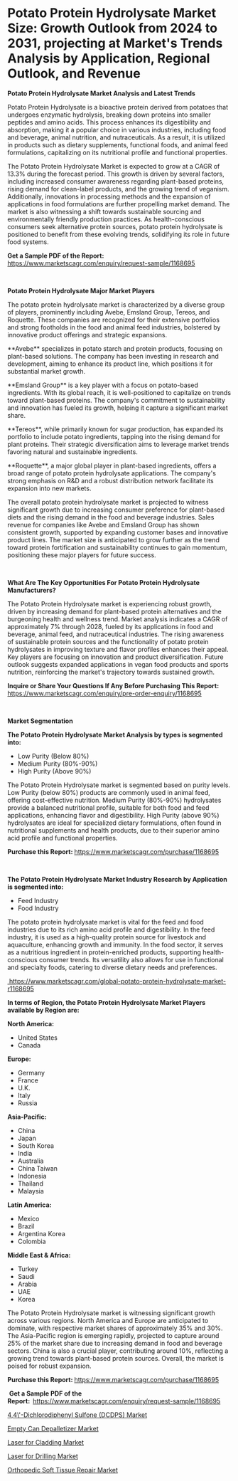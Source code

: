 <p><h1>Potato Protein Hydrolysate Market Size: Growth Outlook from 2024 to 2031, projecting at Market's Trends Analysis by Application, Regional Outlook, and Revenue</h1></p><p><strong>Potato Protein Hydrolysate Market Analysis and Latest Trends</strong></p>
<p><p>Potato Protein Hydrolysate is a bioactive protein derived from potatoes that undergoes enzymatic hydrolysis, breaking down proteins into smaller peptides and amino acids. This process enhances its digestibility and absorption, making it a popular choice in various industries, including food and beverage, animal nutrition, and nutraceuticals. As a result, it is utilized in products such as dietary supplements, functional foods, and animal feed formulations, capitalizing on its nutritional profile and functional properties.</p><p>The Potato Protein Hydrolysate Market is expected to grow at a CAGR of 13.3% during the forecast period. This growth is driven by several factors, including increased consumer awareness regarding plant-based proteins, rising demand for clean-label products, and the growing trend of veganism. Additionally, innovations in processing methods and the expansion of applications in food formulations are further propelling market demand. The market is also witnessing a shift towards sustainable sourcing and environmentally friendly production practices. As health-conscious consumers seek alternative protein sources, potato protein hydrolysate is positioned to benefit from these evolving trends, solidifying its role in future food systems.</p></p>
<p><strong>Get a Sample PDF of the Report:&nbsp;</strong> <a href="https://www.marketscagr.com/enquiry/request-sample/1168695?utm_campaign=1573&utm_medium=2&utm_source=Github&utm_content=ia&utm_term=30102024&utm_id=potato-protein-hydrolysate">https://www.marketscagr.com/enquiry/request-sample/1168695</a></p>
<p>&nbsp;</p>
<p><strong>Potato Protein Hydrolysate Major Market Players</strong></p>
<p><p>The potato protein hydrolysate market is characterized by a diverse group of players, prominently including Avebe, Emsland Group, Tereos, and Roquette. These companies are recognized for their extensive portfolios and strong footholds in the food and animal feed industries, bolstered by innovative product offerings and strategic expansions.</p><p>**Avebe** specializes in potato starch and protein products, focusing on plant-based solutions. The company has been investing in research and development, aiming to enhance its product line, which positions it for substantial market growth.</p><p>**Emsland Group** is a key player with a focus on potato-based ingredients. With its global reach, it is well-positioned to capitalize on trends toward plant-based proteins. The company's commitment to sustainability and innovation has fueled its growth, helping it capture a significant market share.</p><p>**Tereos**, while primarily known for sugar production, has expanded its portfolio to include potato ingredients, tapping into the rising demand for plant proteins. Their strategic diversification aims to leverage market trends favoring natural and sustainable ingredients.</p><p>**Roquette**, a major global player in plant-based ingredients, offers a broad range of potato protein hydrolysate applications. The company's strong emphasis on R&D and a robust distribution network facilitate its expansion into new markets.</p><p>The overall potato protein hydrolysate market is projected to witness significant growth due to increasing consumer preference for plant-based diets and the rising demand in the food and beverage industries. Sales revenue for companies like Avebe and Emsland Group has shown consistent growth, supported by expanding customer bases and innovative product lines. The market size is anticipated to grow further as the trend toward protein fortification and sustainability continues to gain momentum, positioning these major players for future success.</p></p>
<p>&nbsp;</p>
<p><strong>What Are The Key Opportunities For Potato Protein Hydrolysate Manufacturers?</strong></p>
<p><p>The Potato Protein Hydrolysate market is experiencing robust growth, driven by increasing demand for plant-based protein alternatives and the burgeoning health and wellness trend. Market analysis indicates a CAGR of approximately 7% through 2028, fueled by its applications in food and beverage, animal feed, and nutraceutical industries. The rising awareness of sustainable protein sources and the functionality of potato protein hydrolysates in improving texture and flavor profiles enhances their appeal. Key players are focusing on innovation and product diversification. Future outlook suggests expanded applications in vegan food products and sports nutrition, reinforcing the market's trajectory towards sustained growth.</p></p>
<p><strong>Inquire or Share Your Questions If Any Before Purchasing This Report:</strong> <a href="https://www.marketscagr.com/enquiry/pre-order-enquiry/1168695?utm_campaign=1573&utm_medium=2&utm_source=Github&utm_content=ia&utm_term=30102024&utm_id=potato-protein-hydrolysate">https://www.marketscagr.com/enquiry/pre-order-enquiry/1168695</a></p>
<p>&nbsp;</p>
<p><strong>Market Segmentation</strong></p>
<p><strong>The Potato Protein Hydrolysate Market Analysis by types is segmented into:</strong></p>
<p><ul><li>Low Purity (Below 80%)</li><li>Medium Purity (80%-90%)</li><li>High Purity (Above 90%)</li></ul></p>
<p><p>The Potato Protein Hydrolysate market is segmented based on purity levels. Low Purity (below 80%) products are commonly used in animal feed, offering cost-effective nutrition. Medium Purity (80%-90%) hydrolysates provide a balanced nutritional profile, suitable for both food and feed applications, enhancing flavor and digestibility. High Purity (above 90%) hydrolysates are ideal for specialized dietary formulations, often found in nutritional supplements and health products, due to their superior amino acid profile and functional properties.</p></p>
<p><strong>Purchase this Report:&nbsp;</strong><a href="https://www.marketscagr.com/purchase/1168695?utm_campaign=1573&utm_medium=2&utm_source=Github&utm_content=ia&utm_term=30102024&utm_id=potato-protein-hydrolysate">https://www.marketscagr.com/purchase/1168695</a></p>
<p>&nbsp;</p>
<p><strong>The Potato Protein Hydrolysate Market Industry Research by Application is segmented into:</strong></p>
<p><ul><li>Feed Industry</li><li>Food Industry</li></ul></p>
<p><p>The potato protein hydrolysate market is vital for the feed and food industries due to its rich amino acid profile and digestibility. In the feed industry, it is used as a high-quality protein source for livestock and aquaculture, enhancing growth and immunity. In the food sector, it serves as a nutritious ingredient in protein-enriched products, supporting health-conscious consumer trends. Its versatility also allows for use in functional and specialty foods, catering to diverse dietary needs and preferences.</p></p>
<p><a href="https://www.marketscagr.com/global-potato-protein-hydrolysate-market-r1168695?utm_campaign=1573&utm_medium=2&utm_source=Github&utm_content=ia&utm_term=30102024&utm_id=potato-protein-hydrolysate">&nbsp;https://www.marketscagr.com/global-potato-protein-hydrolysate-market-r1168695</a></p>
<p><strong>In terms of Region, the Potato Protein Hydrolysate Market Players available by Region are:</strong></p>
<p>
    <p> <strong> North America: </strong>
        <ul>
            <li>United States</li>
            <li>Canada</li>
        </ul>
        </p> 
    <p> <strong> Europe: </strong>
        <ul>
            <li>Germany</li>
            <li>France</li>
            <li>U.K.</li>
            <li>Italy</li>
            <li>Russia</li>
        </ul>
        </p> 
    <p> <strong> Asia-Pacific: </strong>
        <ul>
            <li>China</li>
            <li>Japan</li>
            <li>South Korea</li>
            <li>India</li>
            <li>Australia</li>
            <li>China Taiwan</li>
            <li>Indonesia</li>
            <li>Thailand</li>
            <li>Malaysia</li>
        </ul>
        </p> 
    <p> <strong> Latin America: </strong>
        <ul>
            <li>Mexico</li>
            <li>Brazil</li>
            <li>Argentina Korea</li>
            <li>Colombia</li>
        </ul>
        </p> 
    <p> <strong> Middle East & Africa: </strong>
        <ul>
            <li>Turkey</li>
            <li>Saudi</li>
            <li>Arabia</li>
            <li>UAE</li>
            <li>Korea</li>
        </ul>
    </p>
    </p>
<p><p>The Potato Protein Hydrolysate market is witnessing significant growth across various regions. North America and Europe are anticipated to dominate, with respective market shares of approximately 35% and 30%. The Asia-Pacific region is emerging rapidly, projected to capture around 25% of the market share due to increasing demand in food and beverage sectors. China is also a crucial player, contributing around 10%, reflecting a growing trend towards plant-based protein sources. Overall, the market is poised for robust expansion.</p></p>
<p><strong>Purchase this Report: </strong><a href="https://www.marketscagr.com/purchase/1168695?utm_campaign=1573&utm_medium=2&utm_source=Github&utm_content=ia&utm_term=30102024&utm_id=potato-protein-hydrolysate">https://www.marketscagr.com/purchase/1168695</a></p>
<p>&nbsp;<strong>Get a Sample PDF of the Report:&nbsp;&nbsp;</strong><a href="https://www.marketscagr.com/enquiry/request-sample/1168695?utm_campaign=1573&utm_medium=2&utm_source=Github&utm_content=ia&utm_term=30102024&utm_id=potato-protein-hydrolysate">https://www.marketscagr.com/enquiry/request-sample/1168695</a></p>
<p><strong></strong></p>
<p><p><a href="https://github.com/ChiragRp1/Market-Research-Report-List-6/blob/main/44-dichlorodiphenyl-sulfone-dcdps-market.md?utm_campaign=1573&utm_medium=2&utm_source=Github&utm_content=ia&utm_term=30102024&utm_id=potato-protein-hydrolysate">4,4\'-Dichlorodiphenyl Sulfone (DCDPS) Market</a></p><p><a href="https://www.linkedin.com/pulse/global-empty-can-depalletizer-market-trends-forecasts-strategic-b2y7e?utm_campaign=1573&utm_medium=2&utm_source=Github&utm_content=ia&utm_term=30102024&utm_id=potato-protein-hydrolysate">Empty Can Depalletizer Market</a></p><p><a href="https://issuu.com/reportprime-2/docs/laser-for-cladding-market-size-2030_95d00351fd5ea7?utm_campaign=1573&utm_medium=2&utm_source=Github&utm_content=ia&utm_term=30102024&utm_id=potato-protein-hydrolysate">Laser for Cladding Market</a></p><p><a href="https://issuu.com/reportprime-2/docs/laser-for-drilling-market-size-2030_fcc3f7389a3452?utm_campaign=1573&utm_medium=2&utm_source=Github&utm_content=ia&utm_term=30102024&utm_id=potato-protein-hydrolysate">Laser for Drilling Market</a></p><p><a href="https://www.linkedin.com/pulse/future-ready-strategic-insights-global-orthopedic-soft-tissue-laxue?utm_campaign=1573&utm_medium=2&utm_source=Github&utm_content=ia&utm_term=30102024&utm_id=potato-protein-hydrolysate">Orthopedic Soft Tissue Repair Market</a></p></p>